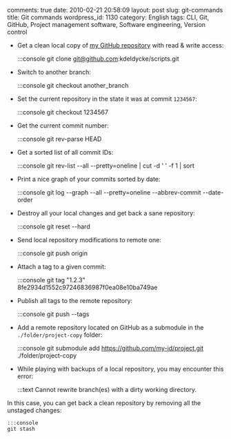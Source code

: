 comments: true
date: 2010-02-21 20:58:09
layout: post
slug: git-commands
title: Git commands
wordpress_id: 1130
category: English
tags: CLI, Git, GitHub, Project management software, Software engineering, Version control




  * Get a clean local copy of [my GitHub repository](http://github.com/kdeldycke/scripts) with read & write access:

    
    :::console
    git clone git@github.com:kdeldycke/scripts.git
    






  * Switch to another branch:

    
    :::console
    git checkout another_branch
    






  * Set the current repository in the state it was at commit `1234567`:

    
    :::console
    git checkout 1234567
    






  * Get the current commit number:

    
    :::console
    git rev-parse HEAD
    






  * Get a sorted list of all commit IDs:

    
    :::console
    git rev-list --all --pretty=oneline | cut -d ' ' -f 1 | sort
    






  * Print a nice graph of your commits sorted by date:

    
    :::console
    git log --graph --all --pretty=oneline --abbrev-commit --date-order
    






  * Destroy all your local changes and get back a sane repository:

    
    :::console
    git reset --hard
    






  * Send local repository modifications to remote one:

    
    :::console
    git push origin
    






  * Attach a tag to a given commit:

    
    :::console
    git tag "1.2.3" 8fe2934d1552c97246836987f0ea08e10ba749ae
    






  * Publish all tags to the remote repository:

    
    :::console
    git push --tags
    






  * Add a remote repository located on GitHub as a submodule in the `./folder/project-copy` folder:

    
    :::console
    git submodule add https://github.com/my-id/project.git ./folder/project-copy
    






  * While playing with backups of a local repository, you may encounter this error:

    
    :::text
    Cannot rewrite branch(es) with a dirty working directory.
    


In this case, you can get back a clean repository by removing all the unstaged changes:

    
    :::console
    git stash
    






